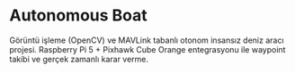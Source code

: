 # Autonomous Boat

Görüntü işleme (OpenCV) ve MAVLink tabanlı otonom insansız deniz aracı projesi.
Raspberry Pi 5 + Pixhawk Cube Orange entegrasyonu ile waypoint takibi ve gerçek
zamanlı karar verme.
